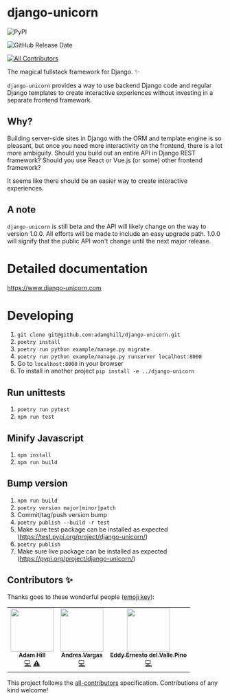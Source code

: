 # django-unicorn

![PyPI](https://img.shields.io/pypi/v/django-unicorn?color=blue&style=flat-square)

![GitHub Release Date](https://img.shields.io/github/release-date/adamghill/django-unicorn?style=flat-square)

<!-- ALL-CONTRIBUTORS-BADGE:START - Do not remove or modify this section -->

[![All Contributors](https://img.shields.io/badge/all_contributors-3-orange.svg?style=flat-square)](#contributors-)

<!-- ALL-CONTRIBUTORS-BADGE:END -->

The magical fullstack framework for Django. ✨

`django-unicorn` provides a way to use backend Django code and regular Django templates to create interactive experiences without investing in a separate frontend framework.

## Why?

Building server-side sites in Django with the ORM and template engine is so pleasant, but once you need more interactivity on the frontend, there is a lot more ambiguity. Should you build out an entire API in Django REST framework? Should you use React or Vue.js (or some) other frontend framework?

It seems like there should be an easier way to create interactive experiences.

## A note

`django-unicorn` is still beta and the API will likely change on the way to version 1.0.0. All efforts will be made to include an easy upgrade path. 1.0.0 will signify that the public API won't change until the next major release.

# Detailed documentation

https://www.django-unicorn.com

# Developing

1. `git clone git@github.com:adamghill/django-unicorn.git`
1. `poetry install`
1. `poetry run python example/manage.py migrate`
1. `poetry run python example/manage.py runserver localhost:8000`
1. Go to `localhost:8000` in your browser
1. To install in another project `pip install -e ../django-unicorn`

## Run unittests

1. `poetry run pytest`
1. `npm run test`

## Minify Javascript

1. `npm install`
1. `npm run build`

## Bump version

1. `npm run build`
1. `poetry version major|minor|patch`
1. Commit/tag/push version bump
1. `poetry publish --build -r test`
1. Make sure test package can be installed as expected (https://test.pypi.org/project/django-unicorn/)
1. `poetry publish`
1. Make sure live package can be installed as expected (https://pypi.org/project/django-unicorn/)

## Contributors ✨

Thanks goes to these wonderful people ([emoji key](https://allcontributors.org/docs/en/emoji-key)):

<!-- ALL-CONTRIBUTORS-LIST:START - Do not remove or modify this section -->
<!-- prettier-ignore-start -->
<!-- markdownlint-disable -->
<table>
  <tr>
    <td align="center"><a href="https://adamghill.com"><img src="https://avatars0.githubusercontent.com/u/317045?v=4" width="100px;" alt=""/><br /><sub><b>Adam Hill</b></sub></a><br /><a href="https://github.com/adamghill/django-unicorn/commits?author=adamghill" title="Code">💻</a> <a href="https://github.com/adamghill/django-unicorn/commits?author=adamghill" title="Tests">⚠️</a></td>
    <td align="center"><a href="https://python3.ninja"><img src="https://avatars1.githubusercontent.com/u/44167?v=4" width="100px;" alt=""/><br /><sub><b>Andres Vargas</b></sub></a><br /><a href="https://github.com/adamghill/django-unicorn/commits?author=zodman" title="Code">💻</a></td>
    <td align="center"><a href="http://iskra.ml"><img src="https://avatars3.githubusercontent.com/u/6555851?v=4" width="100px;" alt=""/><br /><sub><b>Eddy Ernesto del Valle Pino</b></sub></a><br /><a href="https://github.com/adamghill/django-unicorn/commits?author=edelvalle" title="Code">💻</a></td>
  </tr>
</table>

<!-- markdownlint-enable -->
<!-- prettier-ignore-end -->

<!-- ALL-CONTRIBUTORS-LIST:END -->

This project follows the [all-contributors](https://github.com/all-contributors/all-contributors) specification. Contributions of any kind welcome!

